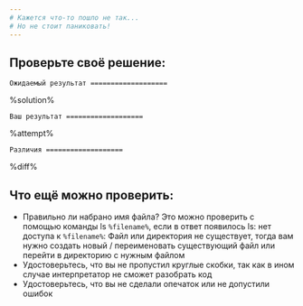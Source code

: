 ```yaml
---
# Кажется что-то пошло не так...
# Но не стоит паниковать!
---
```


## Проверьте своё решение:

`Ожидаемый результат
===================`

%solution%

`Ваш результат
===================`

%attempt%

`Различия
===================`

%diff%

## Что ещё можно проверить:
 * Правильно ли набрано имя файла? Это можно проверить с помощью команды ls `%filename%`, если в ответ появилось ls: нет доступа к `%filename%`: Файл или директория не существует, тогда вам нужно создать новый / переименовать существующий файл или перейти в директорию с нужным файлом
 * Удостоверьтесь, что вы не пропустил круглые скобки, так как в ином случае интерпретатор не сможет разобрать код
 * Удостоверьтесь, что вы не сделали опечаток или не допустили ошибок
